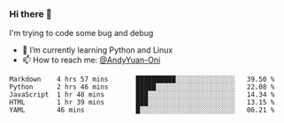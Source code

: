 ### Hi there 👋

I'm trying to code some bug and debug

- 🌱 I’m currently learning Python and Linux
- 📫 How to reach me: [@AndyYuan-Oni](https://github.com/AndyYuan-Oni)


<!--START_SECTION:waka-->
```text
Markdown    4 hrs 57 mins       ██████████░░░░░░░░░░░░░░░   39.50 % 
Python      2 hrs 46 mins       █████░░░░░░░░░░░░░░░░░░░░   22.08 % 
JavaScript  1 hr 48 mins        ███░░░░░░░░░░░░░░░░░░░░░░   14.34 % 
HTML        1 hr 39 mins        ███░░░░░░░░░░░░░░░░░░░░░░   13.15 % 
YAML        46 mins             █░░░░░░░░░░░░░░░░░░░░░░░░   06.21 %
```
<!--END_SECTION:waka-->

  <!--**AndyYuan-Oni/AndyYuan-Oni** is a ✨ _special_ ✨ repository because its `README.md` (this file) appears on your GitHub profile.-->
